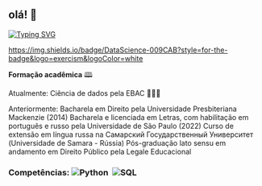 ## olá! 👋

[![Typing SVG](https://readme-typing-svg.herokuapp.com?font=Fira+Code&pause=1000&color=1D53F8&background=FFF8EF00&width=435&lines=hello!+my+name+is+paula+queiroz+;i'm+student+of+data+science.;i+love+literature%2C+movies+and+art!+;and+obviously%2C+technology!+)](https://git.io/typing-svg)

https://img.shields.io/badge/DataScience-009CAB?style=for-the-badge&logo=exercism&logoColor=white

**Formação acadêmica** 🕮

Atualmente:
Ciência de dados pela EBAC 👩🏻‍💻

Anteriormente:
Bacharela em Direito pela Universidade Presbiteriana Mackenzie (2014)
Bacharela e licenciada em Letras, com habilitação em português e russo pela Universidade de São Paulo (2022)
Curso de extensão em língua russa na Самарский Государственный Университет (Universidade de Samara - Rússia)
Pós-graduação lato sensu em andamento em Direito Público pela Legale Educacional


### Competências: ![Python](https://img.shields.io/badge/Python-3776AB?style=for-the-badge&logo=python&logoColor=white)&nbsp; ![SQL](https://img.shields.io/badge/-SQL-0D1117?style=for-the-badge&logo=sql&labelColor=0D1117)&nbsp;
